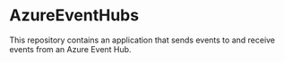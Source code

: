 # AzureEventHubs
This repository contains an application that sends events to and receive events from an Azure Event Hub.
